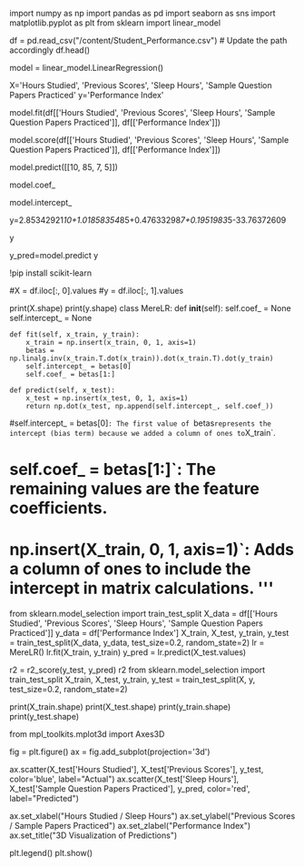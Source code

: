 import numpy as np
import pandas as pd
import seaborn as sns
import matplotlib.pyplot as plt
from sklearn import linear_model

df = pd.read_csv("/content/Student_Performance.csv")  # Update the path accordingly
df.head()

model = linear_model.LinearRegression()

X='Hours Studied', 'Previous Scores', 'Sleep Hours', 'Sample Question Papers Practiced'
y='Performance Index'

model.fit(df[['Hours Studied', 'Previous Scores', 'Sleep Hours', 'Sample Question Papers Practiced']], df[['Performance Index']])

model.score(df[['Hours Studied', 'Previous Scores', 'Sleep Hours', 'Sample Question Papers Practiced']], df[['Performance Index']])

model.predict([[10, 85, 7, 5]])

model.coef_

model.intercept_

y=2.85342921*10+1.01858354*85+0.47633298*7+0.1951983*5-33.76372609

y



y_pred=model.predict
y

!pip install scikit-learn

#X = df.iloc[:, 0].values
#y = df.iloc[:, 1].values

print(X.shape)
print(y.shape)
class MereLR:
    def __init__(self):
        self.coef_ = None
        self.intercept_ = None

    def fit(self, x_train, y_train):
        x_train = np.insert(x_train, 0, 1, axis=1)
        betas = np.linalg.inv(x_train.T.dot(x_train)).dot(x_train.T).dot(y_train)
        self.intercept_ = betas[0]
        self.coef_ = betas[1:]

    def predict(self, x_test):
        x_test = np.insert(x_test, 0, 1, axis=1)
        return np.dot(x_test, np.append(self.intercept_, self.coef_))

#self.intercept_ = betas[0]`: The first value of `betas` represents the intercept (bias term) because we added a column of ones to `X_train`.
# self.coef_ = betas[1:]`: The remaining values are the feature coefficients.
# np.insert(X_train, 0, 1, axis=1)`: Adds a column of ones to include the intercept in matrix calculations. '''

from sklearn.model_selection import train_test_split
X_data = df[['Hours Studied', 'Previous Scores', 'Sleep Hours', 'Sample Question Papers Practiced']]
y_data = df['Performance Index']
X_train, X_test, y_train, y_test = train_test_split(X_data, y_data, test_size=0.2, random_state=2)
lr = MereLR()
lr.fit(X_train, y_train)
y_pred = lr.predict(X_test.values)

r2 = r2_score(y_test, y_pred)
r2
from sklearn.model_selection import train_test_split
X_train, X_test, y_train, y_test = train_test_split(X, y, test_size=0.2, random_state=2)

print(X_train.shape)
print(X_test.shape)
print(y_train.shape)
print(y_test.shape)



from mpl_toolkits.mplot3d import Axes3D

fig = plt.figure()
ax = fig.add_subplot(projection='3d')

ax.scatter(X_test['Hours Studied'], X_test['Previous Scores'], y_test, color='blue', label="Actual")
ax.scatter(X_test['Sleep Hours'], X_test['Sample Question Papers Practiced'], y_pred, color='red', label="Predicted")

ax.set_xlabel("Hours Studied / Sleep Hours")
ax.set_ylabel("Previous Scores / Sample Papers Practiced")
ax.set_zlabel("Performance Index")
ax.set_title("3D Visualization of Predictions")

plt.legend()
plt.show()



